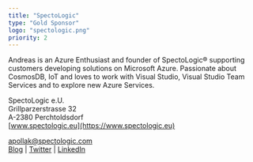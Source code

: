 ```yaml
---
title: "SpectoLogic"
type: "Gold Sponsor"
logo: "spectologic.png"
priority: 2
---
```


Andreas is an Azure Enthusiast and founder of SpectoLogic® supporting customers developing solutions on Microsoft Azure. Passionate about CosmosDB, IoT and loves to work with Visual Studio, Visual Studio Team Services and to explore new Azure Services.

SpectoLogic e.U.  
Grillparzerstrasse 32  
A-2380 Perchtoldsdorf  
[www.spectologic.eu](https://www.spectologic.eu)

<a href="mailto:apollak@spectologic.com">apollak@spectologic.com</a><br/>
[Blog](https://blog.spectologic.com/) | [Twitter](https://twitter.com/SpectoLogic) | [LinkedIn](https://www.linkedin.com/in/andipollak)
